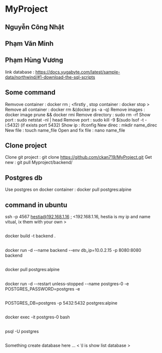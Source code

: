 # MyProject
 ## Nguyễn Công Nhật
 ## Phạm Văn Minh
 ## Phạm Hùng Vương

 link database : https://docs.yugabyte.com/latest/sample-data/northwind/#1-download-the-sql-scripts

## Some command

 Remvove container : docker rm <id or name> ; <firstly , stop container : docker stop <id or name> >
 Remove all container : docker rm &(docker ps -a -q)
 Remove images : docker image prune  && docker rmi <id or name>
 Remove directory : sudo rm -rf <name direc>
 Show port : sudo netstat -nl | head
 Remove port : sudo kill -9 $(sudo lsof -t -i:5432) (if exists port 5432)
 Show ip : ifconfig
 New direc : mkdir name_direc
 New file : touch name_file
 Open and fix file : nano name_file


## Clone project

 Clone git project : git clone https://github.com/ckan719/MyProject.git
 Get new : git pull
 Myproject/backend/

## Postgres db
 Use postgres on docker container : docker pull postgres:alpine
 

## command in ubuntu
 ssh -p 4567 hestia@192.168.1.16 ; <192.168.1.16, hestia is my ip and name vitual, ix them with your own >
 ##
 docker build -t backend .
 ##
 docker run -d --name backend --env db_ip=10.0.2.15 -p 8080:8080 backend
 ##
 docker pull postgres:alpine
 ##
 docker run -d --restart unless-stopped --name postgres-0 -e POSTGRES_PASSWORD=postgres -e 
 ##
 POSTGRES_DB=postgres -p 5432:5432 postgres:alpine
 ##
 docker exec -it postgres-0 bash
 ##
 psql -U postgres
 ##
 Something create database here ... < \l is show list database >
 ##




